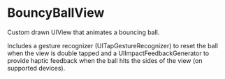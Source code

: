 # BouncyBallView

Custom drawn UIView that animates a bouncing ball. 

Includes a gesture recognizer (UITapGestureRecognizer) to reset the ball when the view is double tapped and a UIImpactFeedbackGenerator to provide haptic feedback when the ball hits the sides of the view (on supported devices).
